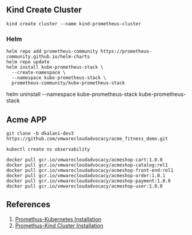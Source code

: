 

## Kind Create Cluster
```
kind create cluster --name kind-prometheus-cluster
```

### Helm 

```
helm repo add prometheus-community https://prometheus-community.github.io/helm-charts
helm repo update
helm install kube-prometheus-stack \
  --create-namespace \
  --namespace kube-prometheus-stack \
  prometheus-community/kube-prometheus-stack
```
helm uninstall  --namespace kube-prometheus-stack kube-prometheus-stack



## Acme APP 

```
git clone -b dkalani-dev3  https://github.com/vmwarecloudadvocacy/acme_fitness_demo.git

kubectl create ns observability

docker pull gcr.io/vmwarecloudadvocacy/acmeshop-cart:1.0.0
docker pull gcr.io/vmwarecloudadvocacy/acmeshop-catalog:rel1
docker pull gcr.io/vmwarecloudadvocacy/acmeshop-front-end:rel1
docker pull gcr.io/vmwarecloudadvocacy/acmeshop-order:1.0.1
docker pull gcr.io/vmwarecloudadvocacy/acmeshop-payment:1.0.0
docker pull gcr.io/vmwarecloudadvocacy/acmeshop-user:1.0.0
``` 

## References

1. [Promethus-Kubernetes Installation](https://spacelift.io/blog/prometheus-kubernetes)
2. [Promethus-Kind Cluster Installation](https://medium.com/@giorgiodevops/kind-install-prometheus-operator-and-fix-missing-targets-b4e57bcbcb1f)
